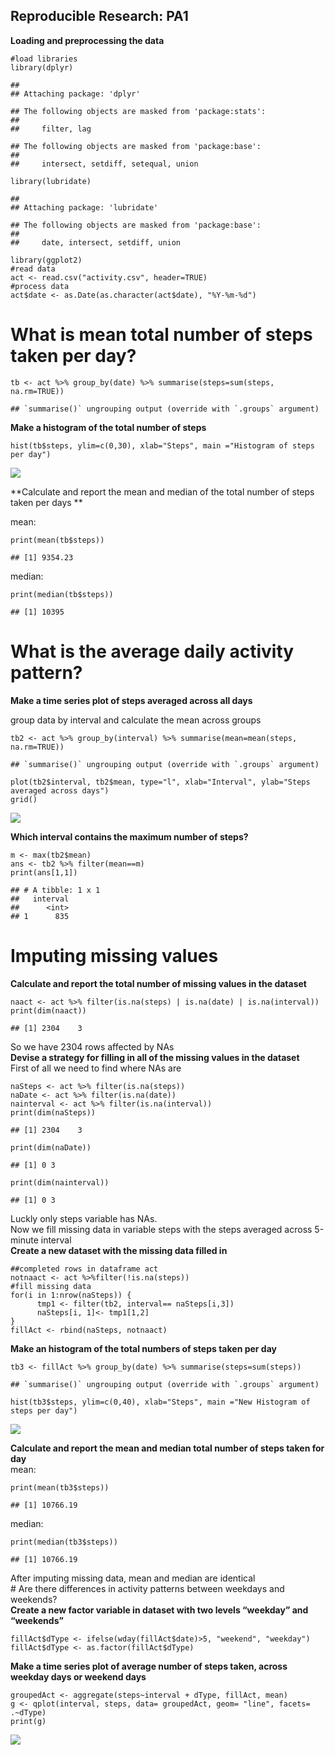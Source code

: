 Reproducible Research: PA1
--------------------------

**Loading and preprocessing the data**

    #load libraries 
    library(dplyr)

    ## 
    ## Attaching package: 'dplyr'

    ## The following objects are masked from 'package:stats':
    ## 
    ##     filter, lag

    ## The following objects are masked from 'package:base':
    ## 
    ##     intersect, setdiff, setequal, union

    library(lubridate)

    ## 
    ## Attaching package: 'lubridate'

    ## The following objects are masked from 'package:base':
    ## 
    ##     date, intersect, setdiff, union

    library(ggplot2)
    #read data
    act <- read.csv("activity.csv", header=TRUE)
    #process data
    act$date <- as.Date(as.character(act$date), "%Y-%m-%d") 

What is mean total number of steps taken per day?
=================================================

    tb <- act %>% group_by(date) %>% summarise(steps=sum(steps, na.rm=TRUE))

    ## `summarise()` ungrouping output (override with `.groups` argument)

**Make a histogram of the total number of steps**

    hist(tb$steps, ylim=c(0,30), xlab="Steps", main ="Histogram of steps per day")

![](PA1_template_files/figure-markdown_strict/unnamed-chunk-3-1.png)

**Calculate and report the mean and median of the total number of steps
taken per days **

mean:

    print(mean(tb$steps))

    ## [1] 9354.23

median:

    print(median(tb$steps))

    ## [1] 10395

What is the average daily activity pattern?
===========================================

**Make a time series plot of steps averaged across all days**

group data by interval and calculate the mean across groups

    tb2 <- act %>% group_by(interval) %>% summarise(mean=mean(steps, na.rm=TRUE))

    ## `summarise()` ungrouping output (override with `.groups` argument)

    plot(tb2$interval, tb2$mean, type="l", xlab="Interval", ylab="Steps averaged across days")
    grid()

![](PA1_template_files/figure-markdown_strict/unnamed-chunk-6-1.png)

**Which interval contains the maximum number of steps?**

    m <- max(tb2$mean)
    ans <- tb2 %>% filter(mean==m)
    print(ans[1,1])

    ## # A tibble: 1 x 1
    ##   interval
    ##      <int>
    ## 1      835

Imputing missing values
=======================

**Calculate and report the total number of missing values in the
dataset**

    naact <- act %>% filter(is.na(steps) | is.na(date) | is.na(interval))
    print(dim(naact))

    ## [1] 2304    3

So we have 2304 rows affected by NAs  
**Devise a strategy for filling in all of the missing values in the
dataset**  
First of all we need to find where NAs are

    naSteps <- act %>% filter(is.na(steps))
    naDate <- act %>% filter(is.na(date))
    nainterval <- act %>% filter(is.na(interval))
    print(dim(naSteps))

    ## [1] 2304    3

    print(dim(naDate))

    ## [1] 0 3

    print(dim(nainterval))

    ## [1] 0 3

Luckly only steps variable has NAs.  
Now we fill missing data in variable steps with the steps averaged
across 5-minute interval  
**Create a new dataset with the missing data filled in**

    ##completed rows in dataframe act
    notnaact <- act %>%filter(!is.na(steps))
    #fill missing data
    for(i in 1:nrow(naSteps)) {
          tmp1 <- filter(tb2, interval== naSteps[i,3])
          naSteps[i, 1]<- tmp1[1,2]
    }
    fillAct <- rbind(naSteps, notnaact)

**Make an histogram of the total numbers of steps taken per day**

    tb3 <- fillAct %>% group_by(date) %>% summarise(steps=sum(steps))

    ## `summarise()` ungrouping output (override with `.groups` argument)

    hist(tb3$steps, ylim=c(0,40), xlab="Steps", main ="New Histogram of steps per day")

![](PA1_template_files/figure-markdown_strict/unnamed-chunk-11-1.png)

**Calculate and report the mean and median total number of steps taken
for day**  
mean:

    print(mean(tb3$steps))

    ## [1] 10766.19

median:

    print(median(tb3$steps))

    ## [1] 10766.19

After imputing missing data, mean and median are identical  
\# Are there differences in activity patterns between weekdays and
weekends?  
**Create a new factor variable in dataset with two levels “weekday” and
“weekends”**

    fillAct$dType <- ifelse(wday(fillAct$date)>5, "weekend", "weekday")
    fillAct$dType <- as.factor(fillAct$dType)

**Make a time series plot of average number of steps taken, across
weekday days or weekend days**

    groupedAct <- aggregate(steps~interval + dType, fillAct, mean)
    g <- qplot(interval, steps, data= groupedAct, geom= "line", facets= .~dType)
    print(g)

![](PA1_template_files/figure-markdown_strict/unnamed-chunk-15-1.png)
